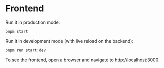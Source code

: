 # Frontend

Run it in production mode:

```bash
pnpm start
```

Run it in development mode (with live reload on the backend):

```bash
pnpm run start:dev
```

To see the frontend, open a browser and navigate to http://localhost:3000.
